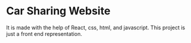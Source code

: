 # Car Sharing Website
It is made with the help of React, css, html, and javascript.
This project is just a front end representation.
